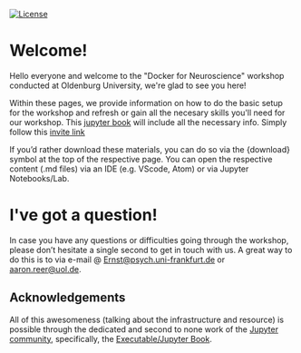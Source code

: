 [![License](https://img.shields.io/github/license/peerherholz/workshop_weizmann)](https://github.com/PeerHerholz/workshop_weizmann)

# Welcome!

Hello everyone and welcome to the "Docker for Neuroscience" workshop conducted at Oldenburg University, we're glad to see you here!

Within these pages, we provide information on how to do the basic setup for the workshop and refresh or gain all the necesary skills you'll need for our workshop. This [jupyter book](https://jupyterbook.org/intro.html) will include all the necessary info. Simply follow this [invite link](https://discord.gg/ehN5haXS)

If you’d rather download these materials, you can do so via the {download} symbol at the top of the respective page. You can open the respective content (.md files) via an IDE (e.g. VScode, Atom) or via Jupyter Notebooks/Lab.

# I've got a question!

In case you have any questions or difficulties going through the workshop, please don’t hesitate a single second to get in touch with
us. A great way to do this is to via e-mail @ Ernst@psych.uni-frankfurt.de or aaron.reer@uol.de.

## Acknowledgements

 All of this awesomeness (talking about the infrastructure and resource) is possible through the dedicated and second to none work of the [Jupyter community](https://jupyter.org/community), specifically, the [Executable/Jupyter Book](https://executablebooks.org/en/latest/).

